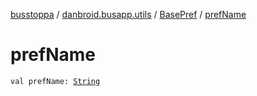 [busstoppa](../../index.md) / [danbroid.busapp.utils](../index.md) / [BasePref](index.md) / [prefName](./pref-name.md)

# prefName

`val prefName: `[`String`](https://kotlinlang.org/api/latest/jvm/stdlib/kotlin/-string/index.html)